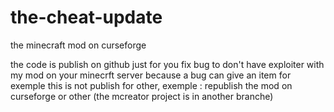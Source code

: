# the-cheat-update
the minecraft mod on curseforge

the code is publish on github just for you fix bug to don't have exploiter with my mod on your minecrft server because a bug can give an item for exemple
this is not publish for other, exemple : republish the mod on curseforge or other
(the mcreator project is in another branche)
